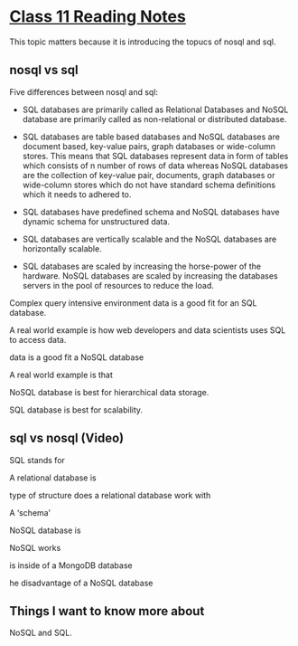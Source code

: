# [Class 11 Reading Notes](https://github.com/snur206/reading-notes/blob/main/301/class11notes.md)

This topic matters because it is introducing the topucs of nosql and sql.

## nosql vs sql

Five differences between nosql and sql:

- SQL databases are primarily called as Relational Databases and NoSQL database are primarily called as non-relational or distributed database.
 	  
- SQL databases are table based databases and NoSQL databases are document based, key-value pairs, graph databases or wide-column stores. This means that SQL databases represent data in form of tables which consists of n number of rows of data whereas NoSQL databases are the collection of key-value pair, documents, graph databases or wide-column stores which do not have standard schema definitions which it needs to adhered to.

- SQL databases have predefined schema and NoSQL databases have dynamic schema for unstructured data.

- SQL databases are vertically scalable and the NoSQL databases are horizontally scalable.

- SQL databases are scaled by increasing the horse-power of the hardware. NoSQL databases are scaled by increasing the databases servers in the pool of resources to reduce the load.

Complex query intensive environment data is a good fit for an SQL database.

A real world example is how web developers and data scientists uses SQL to access data.

data is a good fit a NoSQL database

A real world example is that 

NoSQL database is best for hierarchical data storage.

SQL database is best for scalability.

## sql vs nosql (Video)

SQL stands for

A relational database is

type of structure does a relational database work with

A ‘schema’

NoSQL database is

NoSQL works

 is inside of a MongoDB database



he disadvantage of a NoSQL database

## Things I want to know more about

NoSQL and SQL.
